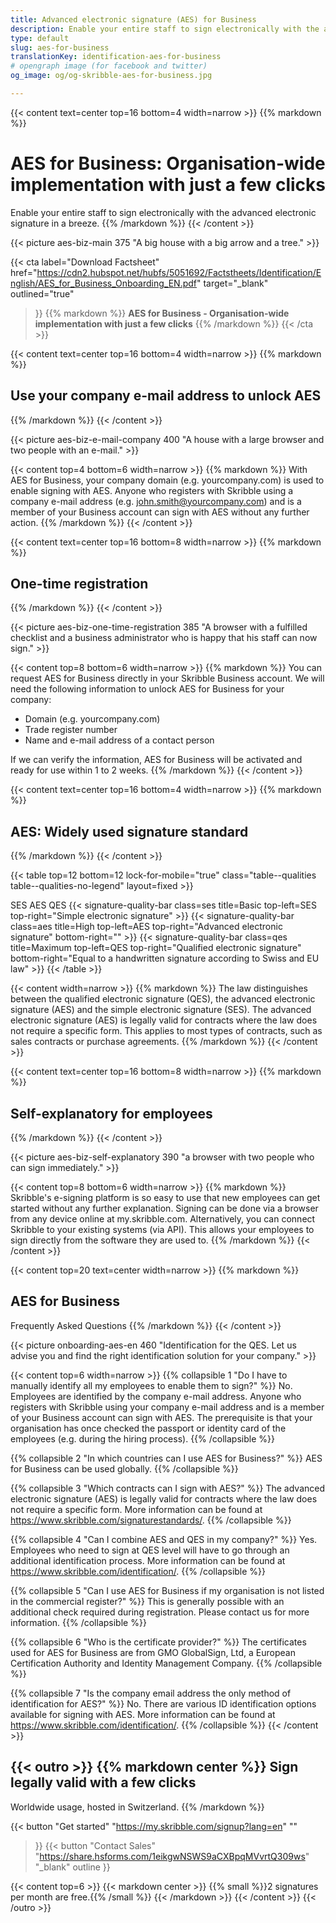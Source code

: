 ```yaml
---
title: Advanced electronic signature (AES) for Business
description: Enable your entire staff to sign electronically with the advanced electronic signature in a breeze.
type: default
slug: aes-for-business
translationKey: identification-aes-for-business
# opengraph image (for facebook and twitter)
og_image: og/og-skribble-aes-for-business.jpg

---
```


{{< content text=center top=16 bottom=4 width=narrow >}}
{{% markdown %}}
# AES for Business: Organisation-wide implementation with just a few clicks
Enable your entire staff to sign electronically with the advanced electronic signature in a breeze.
{{% /markdown %}}
{{< /content >}}

{{< picture aes-biz-main 375 "A big house with a big arrow and a tree." >}}

{{< cta
  label="Download Factsheet"
  href="https://cdn2.hubspot.net/hubfs/5051692/Factstheets/Identification/English/AES_for_Business_Onboarding_EN.pdf"
  target="_blank"
  outlined="true"
>}}
{{% markdown %}}
**AES for Business - Organisation-wide
implementation with just a few clicks**
{{% /markdown %}}
{{< /cta >}}

[//]: # (--------------------------------------------------------------------------------------------------------------)

{{< content text=center top=16 bottom=4 width=narrow >}}
{{% markdown %}}
## Use your company e-mail address to unlock AES
{{% /markdown %}}
{{< /content >}}

{{< picture aes-biz-e-mail-company 400 "A house with a large browser and two people with an e-mail." >}}

{{< content top=4 bottom=6 width=narrow >}}
{{% markdown %}}
With AES for Business, your company domain (e.g. yourcompany.com) is used to enable signing with AES. Anyone who registers with Skribble using a company e-mail address (e.g. john.smith@yourcompany.com) and is a member of your Business account can sign with AES without any further action.
{{% /markdown %}}
{{< /content >}}

[//]: # (--------------------------------------------------------------------------------------------------------------)

{{< content text=center top=16 bottom=8 width=narrow >}}
{{% markdown %}}
## One-time registration
{{% /markdown %}}
{{< /content >}}

{{< picture aes-biz-one-time-registration 385 "A browser with a fulfilled checklist and a business administrator who is happy that his staff can now sign." >}}

{{< content top=8 bottom=6 width=narrow >}}
{{% markdown %}}
You can request AES for Business directly in your Skribble Business account. We will need the following information to unlock AES for Business for your company:
- Domain (e.g. yourcompany.com)
- Trade register number
- Name and e-mail address of a contact person

If we can verify the information, AES for Business will be activated and ready for use within 1 to 2 weeks. 
{{% /markdown %}}
{{< /content >}}

[//]: # (--------------------------------------------------------------------------------------------------------------)

{{< content text=center top=16 bottom=4 width=narrow >}}
{{% markdown %}}
## AES: Widely used signature standard
{{% /markdown %}}
{{< /content >}}

{{< table top=12 bottom=12 lock-for-mobile="true" class="table--qualities table--qualities-no-legend" layout=fixed >}}
<thead>
  <tr>
    <th scope="col"></th>
    <th scope="col">SES</th>
    <th scope="col">AES</th>
    <th scope="col">QES</th>
  </tr>
</thead>
<tbody>
  <tr>
    <th scope="row"></th>
    <td class="signature-quality-bar">
      {{< signature-quality-bar
        class=ses
        title=Basic
        top-left=SES
        top-right="Simple electronic signature"
      >}}
    </td>
    <td class="signature-quality-bar">
      {{< signature-quality-bar
        class=aes
        title=High
        top-left=AES
        top-right="Advanced electronic signature"
        bottom-right=""
      >}}
    </td>
    <td class="signature-quality-bar">
      {{< signature-quality-bar
        class=qes
        title=Maximum
        top-left=QES
        top-right="Qualified electronic signature"
        bottom-right="Equal to a handwritten signature according to Swiss and EU law"
      >}}
    </td>
  </tr>
  <tr>
    <th scope="row"></th>
  </tr>
</tbody>
{{< /table >}}

{{< content width=narrow >}}
{{% markdown %}}
The law distinguishes between the qualified electronic signature (QES), the advanced electronic signature (AES) and the simple electronic signature (SES). The advanced electronic signature (AES) is legally valid for contracts where the law does not require a specific form. This applies to most types of contracts, such as sales contracts or purchase agreements.
{{% /markdown %}}
{{< /content >}}

[//]: # (--------------------------------------------------------------------------------------------------------------)

{{< content text=center top=16 bottom=8 width=narrow >}}
{{% markdown %}}
## Self-explanatory for employees
{{% /markdown %}}
{{< /content >}}

{{< picture aes-biz-self-explanatory 390 "a browser with two people who can sign immediately." >}}

{{< content top=8 bottom=6 width=narrow >}}
{{% markdown %}}
Skribble's e-signing platform is so easy to use that new employees can get started without any further explanation. Signing can be done via a browser from any device online at my.skribble.com. Alternatively, you can connect Skribble to your existing systems (via API). This allows your employees to sign directly from the software they are used to.
{{% /markdown %}}
{{< /content >}}


[//]: # (--------------------------------------------------------------------------------------------------------------)

{{< content top=20 text=center width=narrow >}}
{{% markdown %}}
## AES for Business
Frequently Asked Questions
{{% /markdown %}}
{{< /content >}}

{{< picture onboarding-aes-en 460 "Identification for the QES. Let us advise you and find the right identification solution for your company." >}}

{{< content top=6 width=narrow >}}
{{% collapsible 1 "Do I have to manually identify all my employees to enable them to sign?" %}}
No. Employees are identified by the company e-mail address. Anyone who registers with Skribble using your company e-mail address and is a member of your Business account can sign with AES. The prerequisite is that your organisation has once checked the passport or identity card of the employees (e.g. during the hiring process).
{{% /collapsible %}}

{{% collapsible 2 "In which countries can I use AES for Business?" %}}
AES for Business can be used globally.
{{% /collapsible %}}

{{% collapsible 3 "Which contracts can I sign with AES?" %}}
The advanced electronic signature (AES) is legally valid for contracts where the law does not require a specific form. More information can be found at https://www.skribble.com/signaturestandards/. 
{{% /collapsible %}}

{{% collapsible 4 "Can I combine AES and QES in my company?" %}}
Yes. Employees who need to sign at QES level will have to go through an additional identification process. More information can be found at https://www.skribble.com/identification/.
{{% /collapsible %}}

{{% collapsible 5 "Can I use AES for Business if my organisation is not listed in the commercial register?" %}}
This is generally possible with an additional check required during registration. Please contact us for more information.
{{% /collapsible %}}

{{% collapsible 6 "Who is the certificate provider?" %}}
The certificates used for AES for Business are from GMO GlobalSign, Ltd, a European Certification Authority and Identity Management Company. 
{{% /collapsible %}}

{{% collapsible 7 "Is the company email address the only method of identification for AES?" %}}
No. There are various ID identification options available for signing with AES. More information can be found at https://www.skribble.com/identification/.
{{% /collapsible %}}
{{< /content >}}


[//]: # (--------------------------------------------------------------------------------------------------------------)

{{< outro >}}
{{% markdown center %}}
Sign legally valid with 
a few clicks
---
Worldwide usage, hosted in Switzerland.
{{% /markdown %}}

{{< button
  "Get started"
  "https://my.skribble.com/signup?lang=en"
  ""
>}}
{{< button
  "Contact Sales"
  "https://share.hsforms.com/1eikgwNSWS9aCXBpqMVvrtQ309ws"
  "_blank"
  outline
>}}

{{< content top=6 >}}
{{< markdown center >}}
{{% small %}}2 signatures per month are free.{{% /small %}} 
{{< /markdown >}}
{{< /content >}}
{{< /outro >}}
